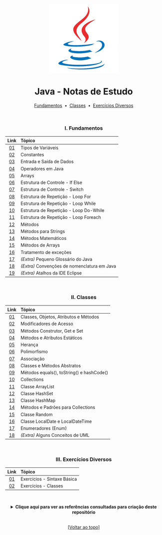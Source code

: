 <div align="center">
<img src="./files/assets/java.png">
<h1>Java - Notas de Estudo</h1>

[Fundamentos](https://github.com/michelelozada/Java-Study-Notes#i-fundamentos) &nbsp;•&nbsp; 
[Classes](https://github.com/michelelozada/Java-Study-Notes#ii-classes) &nbsp;•&nbsp; 
[Exercícios Diversos](https://github.com/michelelozada/Java-Study-Notes#iii-exercícios-diversos)

&nbsp; 
### I. Fundamentos
| Link  | Tópico  |
| :---: | :---	  |
| [01](https://github.com/michelelozada/Java-Study-Notes/blob/main/files/java-basico/A01-Tipos-de-variaveis.md)| Tipos de Variáveis |
| [02](https://github.com/michelelozada/Java-Study-Notes/blob/main/files/java-basico/A02-Constantes.md)| Constantes |
| [03](https://github.com/michelelozada/Java-Study-Notes/blob/main/files/java-basico/A03-Entrada-saida-dados.md)| Entrada e Saída de Dados |
| [04](https://github.com/michelelozada/Java-Study-Notes/blob/main/files/java-basico/A04-Operadores-em-Java.md)| Operadores em Java |
| [05](https://github.com/michelelozada/Java-Study-Notes/blob/main/files/java-basico/A05-Arrays.md)| Arrays |
| [06](https://github.com/michelelozada/Java-Study-Notes/blob/main/files/java-basico/A06-Estrutura-if-else.md)| Estrutura de Controle - If Else |
| [07](https://github.com/michelelozada/Java-Study-Notes/blob/main/files/java-basico/A07-Estrutura-switch.md)| Estrutura de Controle - Switch |
| [08](https://github.com/michelelozada/Java-Study-Notes/blob/main/files/java-basico/A08-Estrutura-for.md)| Estrutura de Repetição - Loop For |
| [09](https://github.com/michelelozada/Java-Study-Notes/blob/main/files/java-basico/A09-Estrutura-while.md)| Estrutura de Repetição - Loop While |
| [10](https://github.com/michelelozada/Java-Study-Notes/blob/main/files/java-basico/A10-Estrutura-do-while.md)| Estrutura de Repetição - Loop Do-While |
| [11](https://github.com/michelelozada/Java-Study-Notes/blob/main/files/java-basico/A11-Estrutura-foreach.md)| Estrutura de Repetição - Loop Foreach |
| [12](https://github.com/michelelozada/Java-Study-Notes/blob/main/files/java-basico/A12-Metodos.md)| Métodos |
| [13](https://github.com/michelelozada/Java-Study-Notes/blob/main/files/java-basico/A13-Metodos-strings.md)| Métodos para Strings |
| [14](https://github.com/michelelozada/Java-Study-Notes/blob/main/files/java-basico/A14-Metodos-matematicos.md)| Métodos Matemáticos |
| [15](https://github.com/michelelozada/Java-Study-Notes/blob/main/files/java-basico/A15-Metodos-arrays.md)| Métodos de Arrays |
| [16](https://github.com/michelelozada/Java-Study-Notes/blob/main/files/java-basico/A16-Tratamento-excecoes.md)| Tratamento de exceções |
| [17](https://github.com/michelelozada/Java-Study-Notes/blob/main/files/java-basico/A17-Glossario-Java.md)| *(Extra)* Pequeno Glossário do Java |
| [18](https://github.com/michelelozada/Java-Study-Notes/blob/main/files/java-basico/A18-Convencoes-nomenclatura.md)| *(Extra)* Convenções de nomenclatura em Java |
| [19](https://github.com/michelelozada/Java-Study-Notes/blob/main/files/java-basico/A19-Atalhos-eclipse.md)| *(Extra)* Atalhos da IDE Eclipse |

&nbsp;    
### II. Classes
| Link  | Tópico   |
| :---: | :---	   |
| [01](https://github.com/michelelozada/Java-Study-Notes/blob/main/files/java-OO/B01-Classes-e-objetos.md)| Classes, Objetos, Atributos e Métodos |
| [02](https://github.com/michelelozada/Java-Study-Notes/blob/main/files/java-OO/B02-Modificadores-acesso.md)| Modificadores de Acesso |
| [03](https://github.com/michelelozada/Java-Study-Notes/blob/main/files/java-OO/B03-Construtor-get-set.md)| Métodos Construtor, Get e Set |
| [04](https://github.com/michelelozada/Java-Study-Notes/blob/main/files/java-OO/B04-Metodos-atributos-estaticos.md)| Métodos e Atributos Estáticos |
| [05](https://github.com/michelelozada/Java-Study-Notes/blob/main/files/java-OO/B05-Heranca.md)| Herança |
| [06](https://github.com/michelelozada/Java-Study-Notes/blob/main/files/java-OO/B06-Polimorfismo.md)| Polimorfismo |
| [07](https://github.com/michelelozada/Java-Study-Notes/blob/main/files/java-OO/B07-Associacao.md)| Associação |
| [08](https://github.com/michelelozada/Java-Study-Notes/blob/main/files/java-OO/B08-Classes-metodos-abstratos.md)| Classes e Métodos Abstratos |
| [09](https://github.com/michelelozada/Java-Study-Notes/blob/main/files/java-OO/B09-Metodos-uteis.md)| Métodos equals(), toString() e hashCode() |
| [10](https://github.com/michelelozada/Java-Study-Notes/blob/main/files/java-OO/B10-Collections.md)| Collections |
| [11](https://github.com/michelelozada/Java-Study-Notes/blob/main/files/java-OO/B11-Arraylist.md)| Classe ArrayList |
| [12](https://github.com/michelelozada/Java-Study-Notes/blob/main/files/java-OO/B12-Hashset.md)| Classe HashSet |
| [13](https://github.com/michelelozada/Java-Study-Notes/blob/main/files/java-OO/B13-Hashmap.md)| Classe HashMap |
| [14](https://github.com/michelelozada/Java-Study-Notes/blob/main/files/java-OO/B14-Metodos-uteis-collections.md)| Métodos e Padrões para Collections |
| [15](https://github.com/michelelozada/Java-Study-Notes/blob/main/files/java-OO/B15-Classe-Random.md)| Classe Random |
| [16](https://github.com/michelelozada/Java-Study-Notes/blob/main/files/java-OO/B16-Classe-DateTimeFormatter.md)| Classe LocalDate e LocalDateTime |
| [17](https://github.com/michelelozada/Java-Study-Notes/blob/main/files/java-OO/B17-Enum.md)| Enumeradores (Enum) |
| [18](https://github.com/michelelozada/Java-Study-Notes/blob/main/files/java-OO/B18-UML-conceitos.md)| *(Extra)* Alguns Conceitos de UML |

&nbsp;    
### III. Exercícios Diversos
| Link  | Tópico     |
| :---: | :---		 |
| [01](https://github.com/michelelozada/Java-Study-Notes/tree/main/files/exercicios/exercicios-sintaxe-basica.md)| Exercícios - Sintaxe Básica |
| [02](https://github.com/michelelozada/Java-Study-Notes/tree/main/files/exercicios/exercicios-java-oo.md)| Exercícios - Classes |

&nbsp;   
 <details>
 <summary><strong>Clique aqui para ver as referências consultadas para criação deste repositório</strong></summary>

  &nbsp;
  &nbsp;   
  [Code Conventions for the Java Programming Language (Oracle)](https://www.oracle.com/java/technologies/javase/codeconventions-introduction.html)   
  [Lógica de Programação e Estrutura de Dados: com aplicações em Java (Sandra Puga e Gerson Rissetti)](https://www.bvirtual.com.br/NossoAcervo/Publicacao/447)  
  [Java e Orientação a Objetos (apostila da Alura)](https://www.alura.com.br/apostila-java-orientacao-objetos)   
  [Java Style Guide (Google)](https://google.github.io/styleguide/javaguide.html)     
  [Java Tutorial (W3Schools)](https://www.w3schools.com/java/default.asp)    
 </details>
  
 &nbsp;    
[[Voltar ao topo]](https://github.com/michelelozada/Java-Study-Notes#java---notas-de-estudo)
</div> 
